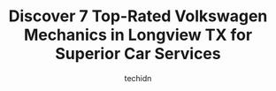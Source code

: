 ---
layout: ampstory
image: https://images.unsplash.com/photo-1636325779858-2e355e25f9af?ixlib=rb-4.0.3&ixid=MnwxMjA3fDB8MHxwaG90by1wYWdlfHx8fGVufDB8fHx8&auto=format&fit=crop&w=640&h=853&q=80
author: techidn
featured: false
description: Searching for the finest Volkswagen Mechanic in Longview TX, USA? Look no further than the 7 best Volkswagen Mechanic in the area, where youll find a team of highly qualified professionals 
title: Discover 7 Top-Rated Volkswagen Mechanics in Longview TX for Superior Car Services
cover:
   title: Discover 7 Top-Rated Volkswagen Mechanics in Longview TX for Superior Car Services
   subtitle: Rickpate
   background: https://images.unsplash.com/photo-1636325779858-2e355e25f9af?ixlib=rb-4.0.3&ixid=MnwxMjA3fDB8MHxwaG90by1wYWdlfHx8fGVufDB8fHx8&auto=format&fit=crop&w=640&h=853&q=80

pages: 
 - layout: thirds
   top: <h1>#1 Automotive Super Center</h1>
   bottom: "<p>We just moved to the Gilmer and was recommended to this place by my sister. The service and staff are excellent and will continue to bring our vehicles for other work as </p>"
   background: https://www.knot35.com/toplist/wp-content/uploads/2023/06/best-volkswagen-mechanic-1-in-longview-tx-1685831258.jpeg
   backgroundblur: true
 - layout: thirds
   top: <h1>#2 Automotive Super Center</h1>
   bottom: "<p>1109 W Loop 281, Longview, TX 75604, United States</p>"
   background: https://www.knot35.com/toplist/wp-content/uploads/2023/06/best-volkswagen-mechanic-2-in-longview-tx-1685831259.jpeg
   cta:
      link: https://www.knot35.com/toplist/discover-7-top-rated-volkswagen-mechanics-in-longview-tx-for-superior-car-services/
      text: Discover 7 Top-Rated Volkswagen Mechanics in Longview TX for Superior Car Services
 - layout: thirds
   top: <h1>#3 Spraggins Auto Repair</h1>
   bottom: "<p>1108 W Marshall Ave, Longview, TX 75604, United States</p>"
   background: https://www.knot35.com/toplist/wp-content/uploads/2023/06/best-volkswagen-mechanic-3-in-longview-tx-1685831259.jpeg
   cta:
      link: https://www.knot35.com/toplist/discover-7-top-rated-volkswagen-mechanics-in-longview-tx-for-superior-car-services/
      text: Discover 7 Top-Rated Volkswagen Mechanics in Longview TX for Superior Car Services
 - layout: thirds
   top: <h1>#4 Southern Longview Automotive</h1>
   bottom: "<p>415 W Marshall Ave, Longview, TX 75601, United States</p>"
   background: https://images.unsplash.com/photo-1534312527009-56c7016453e6?ixlib=rb-4.0.3&ixid=MnwxMjA3fDB8MHxwaG90by1wYWdlfHx8fGVufDB8fHx8&auto=format&fit=crop&w=640&h=853&q=80
   cta:
      link: https://www.knot35.com/toplist/discover-7-top-rated-volkswagen-mechanics-in-longview-tx-for-superior-car-services/
      text: Discover 7 Top-Rated Volkswagen Mechanics in Longview TX for Superior Car Services
 - layout: thirds
   top: <h1>#5 501 Automotive Repair</h1>
   bottom: "<p>3665 Estes Pkwy, Longview, TX 75603, United States</p>"
   background: https://images.unsplash.com/photo-1604871000636-074fa5117945?ixlib=rb-4.0.3&ixid=MnwxMjA3fDB8MHxwaG90by1wYWdlfHx8fGVufDB8fHx8&auto=format&fit=crop&w=640&h=853&q=80
   cta:
      link: https://www.knot35.com/toplist/discover-7-top-rated-volkswagen-mechanics-in-longview-tx-for-superior-car-services/
      text: Discover 7 Top-Rated Volkswagen Mechanics in Longview TX for Superior Car Services
 - layout: thirds
   top: <h1>#6 Longview Automotive Repair</h1>
   bottom: "<p>935 N Fredonia St, Longview, TX 75601, United States</p>"
   background: https://images.unsplash.com/photo-1540457036297-448b6b99e91c?ixlib=rb-4.0.3&ixid=MnwxMjA3fDB8MHxwaG90by1wYWdlfHx8fGVufDB8fHx8&auto=format&fit=crop&w=640&h=853&q=80
   cta:
      link: https://www.knot35.com/toplist/discover-7-top-rated-volkswagen-mechanics-in-longview-tx-for-superior-car-services/
      text: Discover 7 Top-Rated Volkswagen Mechanics in Longview TX for Superior Car Services
 - layout: thirds
   top: <h1>#7 299 Automotive</h1>
   bottom: "<p>4120 Gilmer Rd, Longview, TX 75604, United States</p>"
   background: https://images.unsplash.com/photo-1547366785-564103df7e13?ixlib=rb-4.0.3&ixid=MnwxMjA3fDB8MHxwaG90by1wYWdlfHx8fGVufDB8fHx8&auto=format&fit=crop&w=640&h=853&q=80
   cta:
      link: https://www.knot35.com/toplist/discover-7-top-rated-volkswagen-mechanics-in-longview-tx-for-superior-car-services/
      text: Discover 7 Top-Rated Volkswagen Mechanics in Longview TX for Superior Car Services
 - layout: thirds
   middle: Continue reading...
   background: https://images.unsplash.com/photo-1608411404720-c8f0417bcdba?ixlib=rb-4.0.3&ixid=MnwxMjA3fDB8MHxwaG90by1wYWdlfHx8fGVufDB8fHx8&auto=format&fit=crop&w=640&h=853&q=80
   cta:
      link: https://www.knot35.com/toplist/discover-7-top-rated-volkswagen-mechanics-in-longview-tx-for-superior-car-services/
      text: Discover 7 Top-Rated Volkswagen Mechanics in Longview TX for Superior Car Services
      
---